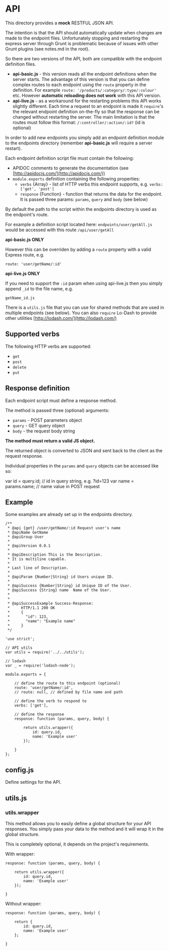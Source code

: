 # API

This directory provides a **mock** RESTFUL JSON API.

The intention is that the API should automatically update when changes are made to the endpoint files.
Unfortunately stopping and restarting the express server through Grunt is problematic because of issues
with other Grunt plugins (see notes.md in the root).

So there are two versions of the API, both are compatible with the endpoint definition files.

 - **api-basic.js** - this version reads all the endpoint definitions when the server starts. The advantage of this version is that you can define complex routes to each endpoint using the `route` property in the definition. For example `route: '/products/:category/:type/:colour'` etc. However **automatic reloading does not work** with this API version.
 - **api-live.js** - as a workaround for the restarting problems this API works slightly different. Each time a request to an endpoint is made it `require`'s the relevant endpoint definition on-the-fly so that the response can be changed without restarting the server. The main limitation is that the routes must follow this format: `/:controller/:action/:id?` (id is optional)

In order to add new endpoints you simply add an endpoint definition module to the endpoints directory (remember **api-basic.js** will require a server restart).

Each endpoint definition script file must contain the following:

 - APIDOC comments to generate the documentation (see [http://apidocjs.com/](http://apidocjs.com/))
 - `module.exports` definition containing the following properties:
    - `verbs` {Array} - list of HTTP verbs this endpoint supports, e.g. `verbs: ['get', 'post']`
    - `response` {Function} - function that returns the data for the endpoint. It is passed three params: `params`, `query` and `body` (see below)

By default the path to the script within the endpoints directory is used as the endpoint's route.

For example a definition script located here: `endpoints/user/getAll.js` would be accessed with this route `/api/user/getAll`

**api-basic.js ONLY** 

However this can be overriden by adding a `route` property with a valid Express route, e.g.

    route: 'user/getName/:id'

**api-live.js ONLY**

If you need to support the `:id` param when using api-live.js then you simply append `_id` to the file name, e.g.

    getName_id.js

There is a `utils.js` file that you can use for shared methods that are used in multiple endpoints (see below).
You can also `require` Lo-Dash to provide other utilities [http://lodash.com/](http://lodash.com/)

## Supported verbs

The following HTTP verbs are supported:

 - `get`
 - `post`
 - `delete`
 - `put`

## Response definition

Each endpoint script must define a response method.

The method is passed three (optional) arguments:

 - `params` - POST parameters object
 - `query` - GET query object
 - `body` - the request body string

**The method must return a valid JS object.**

The returned object is converted to JSON and sent back to the client as the request response.

Individual properties in the `params` and `query` objects can be accessed like so:

   var id = query.id;       // id in query string, e.g. ?id=123
   var name = params.name;  // name value in POST request

## Example

Some examples are already set up in the endpoints directory.

    /**
     * @api {get} /user/getName/:id Request user's name
     * @apiName GetName
     * @apiGroup User
     *
     * @apiVersion 0.0.1
     *
     * @apiDescription This is the Description.
     * It is multiline capable.
     *
     * Last line of Description.
     *
     * @apiParam {Number|String} id Users unique ID.
     *
     * @apiSuccess {Number|String} id Unique ID of the User.
     * @apiSuccess {String} name  Name of the User.
     *
     *
     * @apiSuccessExample Success-Response:
     *     HTTP/1.1 200 OK
     *     {
     *       "id": 123,
     *       "name": "Example name"
     *     }
     */

    'use strict';

    // API utils
    var utils = require('../../utils');

    // lodash
    var _ = require('lodash-node');

    module.exports = {

        // define the route to this endpoint (optional)
        route: 'user/getName/:id',
        // route: null, // defined by file name and path

        // define the verb to respond to
        verbs: ['get'],

        // define the response
        response: function (params, query, body) {

            return utils.wrapper({
                id: query.id,
                name: 'Example user'
            });

        }
    };

## config.js

Define settings for the API.

## utils.js

### utils.wrapper

This method allows you to easily define a global structure for your API responses. You simply pass your data to the method and it will wrap it in the global structure.

This is completely optional, it depends on the project's requirements.

With wrapper:

    response: function (params, query, body) {

        return utils.wrapper({
            id: query.id,
            name: 'Example user'
        });

    }

Without wrapper:

    response: function (params, query, body) {

        return {
            id: query.id,
            name: 'Example user'
        };

    }